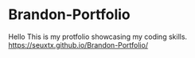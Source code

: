 # Brandon-Portfolio
Hello This is my protfolio showcasing my coding skills.
https://seuxtx.github.io/Brandon-Portfolio/
